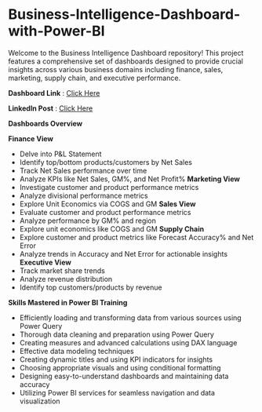 # Business-Intelligence-Dashboard-with-Power-BI

Welcome to the Business Intelligence Dashboard repository! This project features a comprehensive set of dashboards designed to provide crucial insights across various business domains including finance, sales, marketing, supply chain, and executive performance.

**Dashboard Link** : [Click Here](https://app.powerbi.com/view?r=eyJrIjoiYTlhODcyYzAtODg5MS00M2ZlLTkwMTMtZjg0ZTlmOTMxYzA0IiwidCI6ImM2ZTU0OWIzLTVmNDUtNDAzMi1hYWU5LWQ0MjQ0ZGM1YjJjNCJ9)

**LinkedIn Post**      : [Click Here](https://www.linkedin.com/posts/sristigaur_atliq-business-insights-activity-7261816636976873473-VH3M?utm_source=share&utm_medium=member_ios)

**Dashboards Overview**

**Finance View**
* Delve into P&L Statement
* Identify top/bottom products/customers by Net Sales
* Track Net Sales performance over time
* Analyze KPIs like Net Sales, GM%, and Net Profit%
**Marketing View**
* Investigate customer and product performance metrics
* Analyze divisional performance metrics
* Explore Unit Economics via COGS and GM
**Sales View**
* Evaluate customer and product performance metrics
* Analyze performance by GM% and region
* Explore unit economics like COGS and GM
**Supply Chain**
* Explore customer and product metrics like Forecast Accuracy% and Net Error
* Analyze trends in Accuracy and Net Error for actionable insights
**Executive View**
* Track market share trends
* Analyze revenue distribution
* Identify top customers/products by revenue
  
**Skills Mastered in Power BI Training**
* Efficiently loading and transforming data from various sources using Power Query
* Thorough data cleaning and preparation using Power Query
* Creating measures and advanced calculations using DAX language
* Effective data modeling techniques
* Creating dynamic titles and using KPI indicators for insights
* Choosing appropriate visuals and using conditional formatting
* Designing easy-to-understand dashboards and maintaining data accuracy
* Utilizing Power BI services for seamless navigation and data visualization
  


